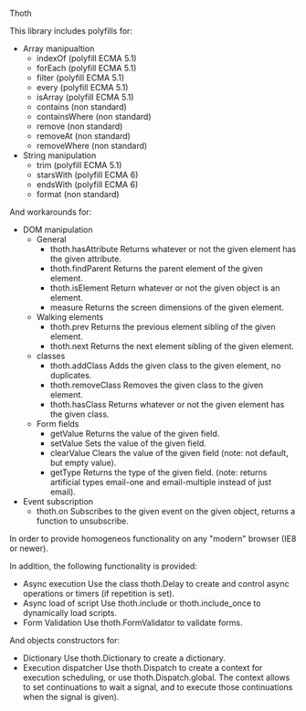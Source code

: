 Thoth

This library includes polyfills for:

- Array manipualtion
	- indexOf (polyfill ECMA 5.1)
	- forEach (polyfill ECMA 5.1)
	- filter (polyfill ECMA 5.1)
	- every (polyfill ECMA 5.1)
	- isArray (polyfill ECMA 5.1)
	- contains (non standard)
	- containsWhere (non standard)
	- remove (non standard)
	- removeAt (non standard)
	- removeWhere (non standard)
- String manipulation
	- trim (polyfill ECMA 5.1)
	- starsWith (polyfill ECMA 6)
	- endsWith (polyfill ECMA 6)
	- format (non standard)

And workarounds for:

- DOM manipulation
	- General
		- thoth.hasAttribute
			Returns whatever or not the given element has the given attribute.
		- thoth.findParent
			Returns the parent element of the given element.
		- thoth.isElement
			Return whatever or not the given object is an element.
		- measure
			Returns the screen dimensions of the given element.
	- Walking elements
		- thoth.prev
			Returns the previous element sibling of the given element.
		- thoth.next
			Returns the next element sibling of the given element.
	- classes
		- thoth.addClass
			Adds the given class to the given element, no duplicates.
		- thoth.removeClass
			Removes the given class to the given element.
		- thoth.hasClass
			Returns whatever or not the given element has the given class.
	- Form fields
		- getValue
			Returns the value of the given field.
		- setValue
			Sets the value of the given field.
		- clearValue
			Clears the value of the given field (note: not default, but empty value). 
		- getType
			Returns the type of the given field. (note: returns artificial types email-one and email-multiple instead of just email).
- Event subscription
	- thoth.on
		Subscribes to the given event on the given object, returns a function to unsubscribe.

In order to provide homogeneos functionality on any "modern" browser (IE8 or newer).

In addition, the following functionality is provided:

- Async execution
	Use the class thoth.Delay to create and control async operations or timers (if repetition is set).
- Async load of script
	Use thoth.include or thoth.include_once to dynamically load scripts.
- Form Validation
	Use thoth.FormValidator to validate forms.

And objects constructors for:

- Dictionary
	Use thoth.Dictionary to create a dictionary.
- Execution dispatcher
	Use thoth.Dispatch to create a context for execution scheduling, or use thoth.Dispatch.global.
	The context allows to set continuations to wait a signal, and to execute those continuations when the signal is given).
